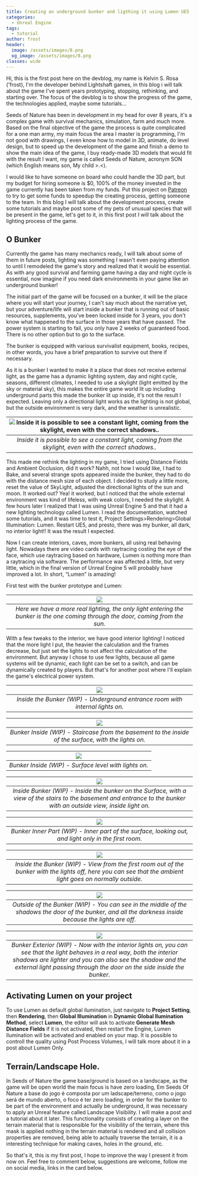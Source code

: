 ```yaml
---
title: Creating an underground bunker and ligthing it using Lumen UE5
categories: 
  - Unreal Engine
tags:
  - tutorial
author: frost
header:
  image: /assets/images/8.png
  og_image: /assets/images/8.png
classes: wide
---
```


Hi, this is the first post here on the devblog, my name is Kelvin S. Rosa ('frost), I'm the developer behind Lightshaft games, in this blog i will talk about the game I've spent years prototyping, stopping, rethinking, and starting over. The focus of the devblog is to show the progress of the game, the technologies applied, maybe some tutorials…

Seeds of Nature has been in development in my head for over 8 years, it's a complex game with survival mechanics, simulation, farm and much more. Based on the final objective of the game the process is quite complicated for a one man army, my main focus the area I master is programming, I'm not good with drawings, I even know how to model in 3D, animate, do level design, but to speed up the development of the game and finish a demo to show the main idea of the game, I buy ready-made 3D models that would fit with the result I want, my game is called Seeds of Nature, acronym SON (which English means son, My child >.<).

I would like to have someone on board who could handle the 3D part, but my budget for hiring someone is $0, 100% of the money invested in the game currently has been taken from my funds. Put this project on <a href="https://www.patreon.com/lightshaft">Patreon</a>   to try to get some funds to speedup the creating process, getting someone to the team. In this blog I will talk about the development process, create some tutorials and maybe post some of my pets of unusual species that will be present in the game, let's get to it, in this first post I will talk about the lighting process of the game.
## O Bunker

Currently the game has many mechanics ready, I will talk about some of them in future posts, lighting was something I wasn't even paying attention to until I remodeled the game's story and realized that it would be essential. As with any good survival and farming game having a day and night cycle is essential, now imagine if you need dark environments in your game like an underground bunker!

The initial part of the game will be focused on a bunker, it will be the place where you will start your journey, I can't say much about the narrative yet, but your adventure/life will start inside a bunker that is running out of basic resources, supplements, you've been locked inside for 3 years, you don't know what happened to the surface in those years that have passed. The power system is starting to fail, you only have 2 weeks of guaranteed food. There is no other option but to go to the surface.

The bunker is equipped with various survivalist equipment, books, recipes, in other words, you have a brief preparation to survive out there if necessary.

As it is a bunker I wanted to make it a place that does not receive external light, as the game has a dynamic lighting system, day and night cycle, seasons, different climates, I needed to use a skylight (light emitted by the sky or material sky), this makes the entire game world lit up including underground parts this made the bunker lit up inside, it's not the result I expected. Leaving only a directional light works as the lighting is not global, but the outside environment is very dark, and the weather is unrealistic.

|![](/assets/images/7.png "Inside it is possible to see a constant light, coming from the skylight, even with the correct shadows..")|
|:--:| 
|*Inside it is possible to see a constant light, coming from the skylight, even with the correct shadows..*|

This made me rethink the lighting in my game, I tried using Distance Fields and Ambient Occlusion, did it work? Nahh, not how I would like, I had to Bake, and several strange spots appeared inside the bunker, they had to do with the distance mesh size of each object. I decided to study a little more, reset the value of SkyLight, adjusted the directional lights of the sun and moon. It worked out? Yea! it worked, but I noticed that the whole external environment was kind of lifeless, with weak colors, I needed the skylight. A few hours later I realized that I was using Unreal Engine 5 and that it had a new lighting technology called Lumen. I read the documentation, watched some tutorials, and it was time to test it, Project Settings>Rendering>Global Illumination: Lumen. Restart UE5, and presto, there was my bunker, all dark, no interior light!! It was the result I expected.

Now I can create interiors, caves, more bunkers, all using real behaving light. Nowadays there are video cards with raytracing costing the eye of the face, which use raytracing based on hardware, Lumen is nothing more than a raytracing via software. The performance was affected a little, but very little, which in the final version of Unreal Engine 5 will probably have improved a lot. In short, “Lumen” is amazing!

First test with the bunker prototype and Lumen:

|![](/assets/images/15.png)|
|:--:| 
|*Here we have a more real lighting, the only light entering the bunker is the one coming through the door, coming from the sun.*|

With a few tweaks to the interior, we have good interior lighting!
I noticed that the more light I put, the heavier the calculation and the frames decrease, but just set the lights to not affect the calculation of the environment. But anyway I chose to use few lights, because all game systems will be dynamic, each light can be set to a switch, and can be dynamically created by players. But that's for another post where I'll explain the game's electrical power system.

|![](/assets/images/9.png)|
|:--:| 
|*Inside the Bunker (WIP) - Underground entrance room with internal lights on.*|

|![](/assets/images/20.png)| 
|:--:| 
|*Bunker Inside (WIP) - Staircase from the basement to the inside of the surface, with the lights on.*|

|![](/assets/images/8.png)|
|:--:| 
|*Bunker Inside (WIP) - Surface level with lights on.*|

|![](/assets/images/10.png)|
|:--:| 
|*Inside Bunker (WIP) - Inside the bunker on the Surface, with a view of the stairs to the basement and entrance to the bunker with an outside view, inside light on.*|

|![](/assets/images/11.png)|
|:--:| 
|*Bunker Inner Part (WIP) - Inner part of the surface, looking out, and light only in the first room.*|

|![](/assets/images/12.png)|
|:--:| 
|*Inside the Bunker (WIP) - View from the first room out of the bunker with the lights off, here you can see that the ambient light goes on normally outside.*|

|![](/assets/images/13.png)|
|:--:| 
|*Outside of the Bunker (WIP) - You can see in the middle of the shadows the door of the bunker, and all the darkness inside because the lights are off.*|

|![](/assets/images/14.png)|
|:--:| 
|*Bunker Exterior (WIP) - Now with the interior lights on, you can see that the light behaves in a real way, both the interior shadows are lighter and you can also see the shadow and the external light passing through the door on the side inside the bunker.*|

## Activating Lumen on your project

To use Lumen as default global ilumination, just navigate to **Project Setting**, then **Rendering**, then **Global Illumination** in **Dynamic Global Ilumination Method**, select **Lumen**, the editor will ask to activate **Generate Mesh Distance Fields** if it is not activated, then restart the Engine, Lumen Ilumination will be activated and enabled on your map.
It is possible to controll the quality using Post Process Volumes, I will talk more about it in a post about Lumen Only.

## Terrain/Landscape Hole.

In Seeds of Nature the game base/ground is based on a landscape, as the game will be open world the main focus is have zero loading, 
Em Seeds Of Nature a base do jogo é composta por um ladscape/terreno, como o jogo será de mundo aberto, o foco é ter zero loading, in order for the bunker to be part of the environment and actually be underground, it was necessary to apply an Unreal feature called Landscape Visibility. I will make a post and a tutorial about it later. This functionality consists of creating a layer on the terrain material that is responsible for the visibility of the terrain, where this mask is applied nothing in the terrain material is rendered and all collision properties are removed, being able to actually traverse the terrain, it is a interesting technique for making caves, holes in the ground, etc.

So that's it, this is my first post, I hope to improve the way I present it from now on. Feel free to comment below, suggestions are welcome, follow me on social media, links in the card below.
